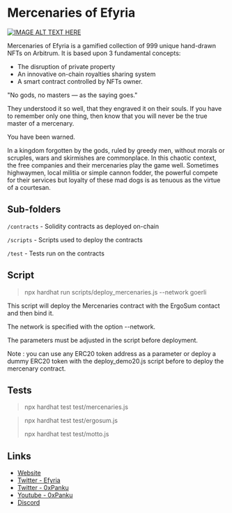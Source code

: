 # Mercenaries of Efyria

[![IMAGE ALT TEXT HERE](https://img.youtube.com/vi/kT3y2Ix1sKY/0.jpg)](https://www.youtube.com/watch?v=kT3y2Ix1sKY)

Mercenaries of Efyria is a gamified collection of 999 unique hand-drawn NFTs on Arbitrum.
It is based upon 3 fundamental concepts:

- The disruption of private property
- An innovative on-chain royalties sharing system
- A smart contract controlled by NFTs owner.


"No gods, no masters — as the saying goes."

They understood it so well, that they engraved it on their souls.
If you have to remember only one thing, then know that you will never be the true master of a mercenary.

You have been warned.

In a kingdom forgotten by the gods, ruled by greedy men, without morals or scruples, wars and skirmishes are commonplace.
In this chaotic context, the free companies and their mercenaries play the game well.
Sometimes highwaymen, local militia or simple cannon fodder, the powerful compete for their services 
but loyalty of these mad dogs is as tenuous as the virtue of a courtesan.


## Sub-folders
`/contracts` - Solidity contracts as deployed on-chain

`/scripts` - Scripts used to deploy the contracts

`/test` - Tests run on the contracts

## Script

> npx hardhat run scripts/deploy_mercenaries.js --network goerli

This script will deploy the Mercenaries contract with the ErgoSum contact and then bind it.

The network is specified with the option --network. 

The parameters must be adjusted in the script before deployment.

Note : you can use any ERC20 token address as a parameter or deploy a dummy ERC20 token with the deploy_demo20.js script before to deploy the mercenary contract.

## Tests

> npx hardhat test test/mercenaries.js

> npx hardhat test test/ergosum.js
> 
> npx hardhat test test/motto.js

## Links

* [Website](https://efyria.net)
* [Twitter - Efyria](https://twitter.com/Efyria_epic)
* [Twitter - 0xPanku](https://twitter.com/0xPanku)
* [Youtube - 0xPanku](https://www.youtube.com/channel/UCfq1idy9ueGyHKwNTt07giA?sub_confirmation=1)
* [Discord](https://discord.gg/RG8MbBKG3z)